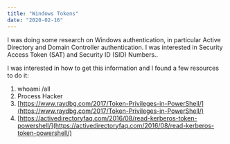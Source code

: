 ```yaml
---
title: "Windows Tokens"
date: "2020-02-16"
---
```


I was doing some research on Windows authentication, in particular Active Directory and Domain Controller authentication. I was interested in Security Access Token (SAT) and Security ID (SID) Numbers..

I was interested in how to get this information and I found a few resources to do it:

1. whoami /all
2. Process Hacker
3. [https://www.raydbg.com/2017/Token-Privileges-in-PowerShell/](https://www.raydbg.com/2017/Token-Privileges-in-PowerShell/)
4. [https://activedirectoryfaq.com/2016/08/read-kerberos-token-powershell/](https://activedirectoryfaq.com/2016/08/read-kerberos-token-powershell/)
